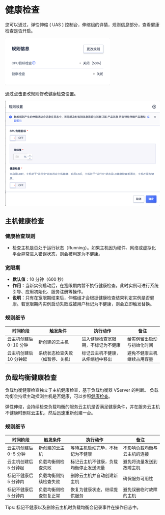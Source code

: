 # 健康检查

您可以通过，弹性伸缩 ( UAS ) 控制台，伸缩组的详情，规则信息部分，查看健康检查是否开启。

![规则信息](/images/rule.png)

通过点击更改规则修改健康检查设置。

![更改规则](/images/rule_2.png)

## 主机健康检查

### 健康检查规则

* 检查主机是否处于运行状态（Running）。如果主机因为硬件、网络或虚拟化平台异常进入错误状态，则会被判定为不健康。

### 宽限期

* **默认值**：10 分钟（600 秒）
* **作用**：当新实例启动后，在宽限期内暂不执行健康检查。此时实例可进行系统引导、应用初始化、服务注册等操作。
* **说明**：只有在宽限期结束后，伸缩组才会根据健康检查结果判定实例是否健康。若宽限期内实例启动失败或被用户标记为不健康，则会立即触发替换。

### 规则细节

| 时间阶段           | 触发条件             | 执行动作              | 备注            |
|----------------|------------------|-------------------|---------------|
| 云主机创建后 0-10 分钟 | 新创建的云主机          | 进入健康检查宽限期，不标记为不健康 | 给实例留出启动与初始化时间 |
| 云主机创建后 10 分钟起  | 系统状态检查失败（如暂停、关机） | 标记云主机不健康，从伸缩组中移出  | 避免不健康主机继续占用容量 |

## 负载均衡健康检查

负载均衡健康检查独立于主机健康检查，基于负载均衡器 VServer 的判断。
负载均衡会持续主动探测主机是否健康，可以参照[健康检查](https://docs.ucloud.cn/ulb/faq/ulbhealthcheck)。

弹性伸缩，会持续检查负载均衡的服务云主机是否满足健康条件，并在服务云主机不健康时删除云主机，然后迅速重新创建一台。

### 规则细节

| 时间阶段          | 触发条件        | 执行动作                | 备注             |
|---------------|-------------|---------------------|----------------|
| 云主机创建后 0-5 分钟 | 新创建的云主机     | 等待主机启动完毕，不标记为不健康    | 不影响负载均衡与云主机的连接 |
| 云主机创建后 5 分钟起  | 负载均衡侧检查失败   | 标记云主机不健康，负载均衡停止发送流量 | 避免将流量发送到故障主机   |
| 标记不健康后 5 分钟内  | 负载均衡侧持续检查失败 | 删除云主机并自动创建新主机       | 确保服务可用性        |
| 标记不健康后 5 分钟内  | 负载均衡侧检查恢复正常 | 恢复为健康状态，继续提供服务      | 避免误删临时故障的主机    |

Tips: 标记不健康以及删除云主机时负载均衡会记录事件在操作日志中。